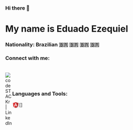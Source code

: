 ### Hi there 👋

# My name is Eduado Ezequiel

### Nationality: Brazilian 🇧🇷 🇧🇷 🇧🇷 🇧🇷

### Connect with me: <br><br>

[<img align="left" alt="codeSTACKr | LinkedIn" width="22px" src="https://cdn.jsdelivr.net/npm/simple-icons@v3/icons/linkedin.svg" />][linkedin] <br><br>

### Languages and Tools:

[<img align="left" alt="codeSTACKr | LinkedIn" width="22px" src="img/angular.png" />] <br><br>

[linkedin]: https://linkedin.com/in/https://www.linkedin.com/in/eduardo-ezequiel-371a8b145
